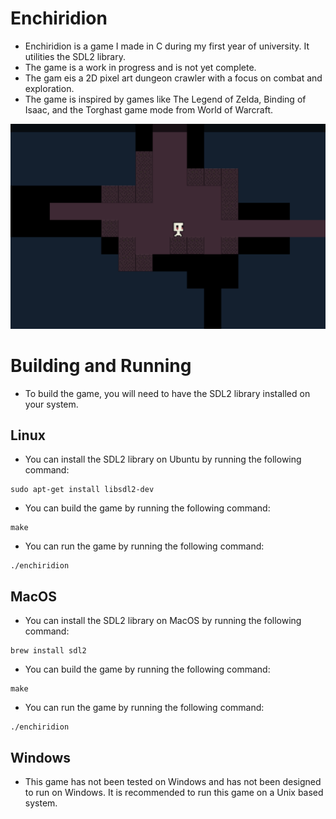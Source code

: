 # Enchiridion

- Enchiridion is a game I made in C during my first year of university. It utilities the SDL2 library.
- The game is a work in progress and is not yet complete.
- The gam eis a 2D pixel art dungeon crawler with a focus on combat and exploration.
- The game is inspired by games like The Legend of Zelda, Binding of Isaac, and the Torghast game mode from World of Warcraft.

![Screenshot](Images/MainPhoto.png)

# Building and Running
- To build the game, you will need to have the SDL2 library installed on your system.

## Linux
- You can install the SDL2 library on Ubuntu by running the following command:
```
sudo apt-get install libsdl2-dev
```
- You can build the game by running the following command:
```
make
```
- You can run the game by running the following command:
```
./enchiridion
```

## MacOS
- You can install the SDL2 library on MacOS by running the following command:
```
brew install sdl2
```
- You can build the game by running the following command:
```
make
```
- You can run the game by running the following command:
```
./enchiridion
```

## Windows
- This game has not been tested on Windows and has not been designed to run on Windows. It is recommended to run this game on a Unix based system.
